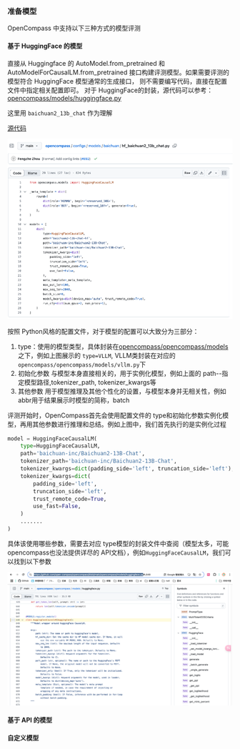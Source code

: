 ### 准备模型
OpenCompass 中支持以下三种方式的模型评测 

#### 基于 HuggingFace 的模型
直接从 Huggingface 的 AutoModel.from_pretrained 和 AutoModelForCausalLM.from_pretrained 接口构建评测模型。如果需要评测的模型符合 HuggingFace 模型通常的生成接口， 则不需要编写代码，直接在配置文件中指定相关配置即可。
对于 HuggingFace的封装，源代码可以参考：[opencompass/models/huggingface.py](https://github.com/open-compass/opencompass/blob/main/opencompass/models/huggingface.py)

这里用 `baichuan2_13b_chat` 作为理解

[源代码](https://github.com/open-compass/opencompass/blob/main/configs/models/baichuan/hf_baichuan2_13b_chat.py)

![](../images/figure2.png)

按照 Python风格的配置文件，对于模型的配置可以大致分为三部分：
1. type：使用的模型类型，具体封装在[opencompass/opencompass/models](https://github.com/open-compass/opencompass/tree/main/opencompass/models)之下，例如上图展示的 `type=VLLM`,
VLLM类封装在对应的 `opencompass/opencompass/models/vllm.py`下
2. 初始化参数
    与模型本身直接相关的，用于实例化模型，例如上面的 path--指定模型路径,tokenizer_path, tokenizer_kwargs等
3. 其他参数
    用于模型推理及其他个性化的设置，与模型本身并无相关性，例如 abbr用于结果展示时模型的简称，batch

评测开始时，OpenCompass首先会使用配置文件的 type和初始化参数实例化模型，再用其他参数进行推理和总结。例如上图中，我们首先执行的是实例化过程
```python
model = HuggingFaceCausalLM(
    type=HuggingFaceCausalLM,
    path='baichuan-inc/Baichuan2-13B-Chat',
    tokenizer_path='baichuan-inc/Baichuan2-13B-Chat',
    tokenizer_kwargs=dict(padding_side='left', truncation_side='left'),
    tokenizer_kwargs=dict(
        padding_side='left',
        truncation_side='left',
        trust_remote_code=True,
        use_fast=False,
    )
    .......
)
```

具体该使用哪些参数，需要去对应 type模型的封装文件中查阅（模型太多，可能 opencompass也没法提供详尽的 API文档），例如`HuggingFaceCausalLM`，我们可以找到以下参数

![](../images/figure4.png)
#### 基于 API 的模型



#### 自定义模型